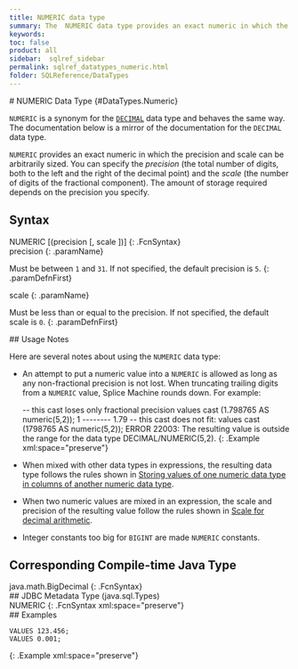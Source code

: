 ```yaml
---
title: NUMERIC data type
summary: The  NUMERIC data type provides an exact numeric in which the precision and scale can be arbitrarily sized. You can use NUMERIC&#160;and DECIMAL&#160;interchangeably.
keywords:
toc: false
product: all
sidebar:  sqlref_sidebar
permalink: sqlref_datatypes_numeric.html
folder: SQLReference/DataTypes
---
```

<section>
<div class="TopicContent" data-swiftype-index="true" markdown="1">
# NUMERIC Data Type   {#DataTypes.Numeric}

`NUMERIC` is a synonym for the
[`DECIMAL`](sqlref_datatypes_decimal.html) data type and behaves the
same way. The documentation below is a mirror of the documentation for
the `DECIMAL` data type.

`NUMERIC` provides an exact numeric in which the precision and scale can
be arbitrarily sized. You can specify the *precision* (the total number
of digits, both to the left and the right of the decimal point) and the
*scale* (the number of digits of the fractional component). The amount
of storage required depends on the precision you specify.

## Syntax

<div class="fcnWrapperWide" markdown="1">
    NUMERIC [(precision [, scale ])]
{: .FcnSyntax}

</div>
<div class="paramList" markdown="1">
precision
{: .paramName}

Must be between `1` and `31`. If not specified, the default precision is
`5`.
{: .paramDefnFirst}

scale
{: .paramName}

Must be less than or equal to the precision. If not specified, the
default scale is `0`.
{: .paramDefnFirst}

</div>
## Usage Notes

Here are several notes about using the `NUMERIC` data type:

* An attempt to put a numeric value into a `NUMERIC` is allowed as long
  as any non-fractional precision is not lost. When truncating trailing
  digits from a `NUMERIC` value, Splice Machine rounds down. For
  example:
  <div class="preWrapperWide" markdown="1">
        -- this cast loses only fractional precision
      values cast (1.798765 AS numeric(5,2));
      1
      --------
      1.79
      	-- this cast does not fit:
      values cast (1798765 AS numeric(5,2));
      ERROR 22003: The resulting value is outside the range for the data type DECIMAL/NUMERIC(5,2).
  {: .Example xml:space="preserve"}
  
  </div>

* When mixed with other data types in expressions, the resulting data
  type follows the rules shown in [Storing values of one numeric data
  type in columns of another numeric data
  type](sqlref_datatypes_numerictypes.html#StoringValues).
* When two numeric values are mixed in an expression, the scale and
  precision of the resulting value follow the rules shown in [Scale for
  decimal arithmetic](sqlref_datatypes_numerictypes.html#Scale).
* Integer constants too big for `BIGINT` are made `NUMERIC` constants.

## Corresponding Compile-time Java Type

<div class="fcnWrapperWide" markdown="1">
    java.math.BigDecimal
{: .FcnSyntax}

</div>
## JDBC Metadata Type (java.sql.Types)

<div class="fcnWrapperWide" markdown="1">
    NUMERIC
{: .FcnSyntax xml:space="preserve"}

</div>
## Examples

<div class="preWrapper" markdown="1">
    
    VALUES 123.456;
    VALUES 0.001;
{: .Example xml:space="preserve"}

</div>
</div>
</section>

